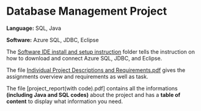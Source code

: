 # Database  Management Project
**Language:** SQL, Java

**Software:** Azure SQL, JDBC, Eclipse 

The [Software IDE install and setup instruction](https://github.com/khuechuong/database_management_project/tree/main/Software%20IDE%20install%20and%20setup%20instructions) folder tells the instruction on how to download and connect Azure SQL, JDBC, and Eclipse.

The file [Individual Project Descriptions and Requirements.pdf](https://github.com/khuechuong/database_management_project/blob/main/Individual%20Project%20Descriptions%20and%20Requirements.pdf) gives the assignments overview and requirements as well as task.

The file [project_report(with code).pdf] contains all the informations **(including Java and SQL codes)** about the project and has a **table of content** to display what information you need.
